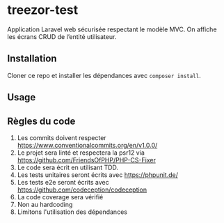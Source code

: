 # treezor-test

Application Laravel web sécurisée respectant le modèle MVC. On affiche les écrans CRUD de l’entité utilisateur.

## Installation

Cloner ce repo et installer les dépendances avec `composer install`.

## Usage



## Règles du code

1. Les commits doivent respecter https://www.conventionalcommits.org/en/v1.0.0/ 
2. Le projet sera linté et respectera la psr12 via https://github.com/FriendsOfPHP/PHP-CS-Fixer
3. Le code sera écrit en utilisant TDD.
4. Les tests unitaires seront écrits avec https://phpunit.de/
5. Les tests e2e seront écrits avec https://github.com/codeception/codeception
6. La code coverage sera vérifié
7. Non au hardcoding
8. Limitons l'utilisation des dépendances
